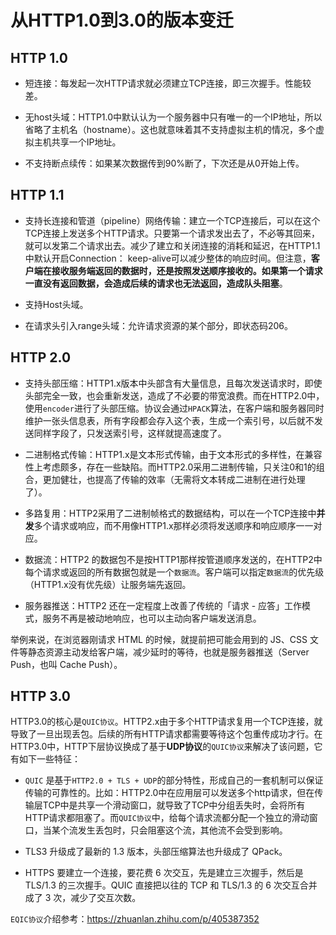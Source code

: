 # 从HTTP1.0到3.0的版本变迁

## HTTP 1.0

* 短连接：每发起一次HTTP请求就必须建立TCP连接，即三次握手。性能较差。

* 无host头域：HTTP1.0中默认认为一个服务器中只有唯一的一个IP地址，所以省略了主机名（hostname）。这也就意味着其不支持虚拟主机的情况，多个虚拟主机共享一个IP地址。

* 不支持断点续传：如果某次数据传到90%断了，下次还是从0开始上传。

## HTTP 1.1

* 支持长连接和管道（pipeline）网络传输：建立一个TCP连接后，可以在这个TCP连接上发送多个HTTP请求。只要第一个请求发出去了，不必等其回来，就可以发第二个请求出去。减少了建立和关闭连接的消耗和延迟，在HTTP1.1中默认开启Connection： keep-alive可以减少整体的响应时间。但注意，**客户端在接收服务端返回的数据时，还是按照发送顺序接收的。如果第一个请求一直没有返回数据，会造成后续的请求也无法返回，造成队头阻塞**。

* 支持Host头域。

* 在请求头引入range头域：允许请求资源的某个部分，即状态码206。

## HTTP 2.0

* 支持头部压缩：HTTP1.x版本中头部含有大量信息，且每次发送请求时，即使头部完全一致，也会重新发送，造成了不必要的带宽浪费。而在HTTP2.0中，使用`encoder`进行了头部压缩。协议会通过`HPACK`算法，在客户端和服务器同时维护一张头信息表，所有字段都会存入这个表，生成一个索引号，以后就不发送同样字段了，只发送索引号，这样就提高速度了。

* 二进制格式传输：HTTP1.x是文本形式传输，由于文本形式的多样性，在兼容性上考虑颇多，存在一些缺陷。而HTTP2.0采用二进制传输，只关注0和1的组合，更加健壮，也提高了传输的效率（无需将文本转成二进制在进行处理了）。

* 多路复用：HTTP2采用了二进制帧格式的数据结构，可以在一个TCP连接中**并发**多个请求或响应，而不用像HTTP1.x那样必须将发送顺序和响应顺序一一对应。

* 数据流：HTTP2 的数据包不是按HTTP1那样按管道顺序发送的，在HTTP2中每个请求或返回的所有数据包就是一个`数据流`。客户端可以指定`数据流`的优先级（HTTP1.x没有优先级）让服务端先返回。

* 服务器推送：HTTP2 还在一定程度上改善了传统的「请求 - 应答」工作模式，服务不再是被动地响应，也可以主动向客户端发送消息。

举例来说，在浏览器刚请求 HTML 的时候，就提前把可能会用到的 JS、CSS 文件等静态资源主动发给客户端，减少延时的等待，也就是服务器推送（Server Push，也叫 Cache Push）。

## HTTP 3.0

HTTP3.0的核心是`QUIC协议`。HTTP2.x由于多个HTTP请求复用一个TCP连接，就导致了一旦出现丢包。后续的所有HTTP请求都需要等待这个包重传成功才行。在HTTP3.0中，HTTP下层协议换成了基于**UDP协议**的`QUIC协议`来解决了该问题，它有如下一些特征：

* `QUIC` 是基于`HTTP2.0 + TLS + UDP`的部分特性，形成自己的一套机制可以保证传输的可靠性的。比如：HTTP2.0中在应用层可以发送多个http请求，但在传输层TCP中是共享一个滑动窗口，就导致了TCP中分组丢失时，会将所有HTTP请求都阻塞了。而`QUIC协议`中，给每个请求流都分配一个独立的滑动窗口，当某个流发生丢包时，只会阻塞这个流，其他流不会受到影响。

* TLS3 升级成了最新的 1.3 版本，头部压缩算法也升级成了 QPack。

* HTTPS 要建立一个连接，要花费 6 次交互，先是建立三次握手，然后是 TLS/1.3 的三次握手。QUIC 直接把以往的 TCP 和 TLS/1.3 的 6 次交互合并成了 3 次，减少了交互次数。

`EQIC协议`介绍参考：https://zhuanlan.zhihu.com/p/405387352